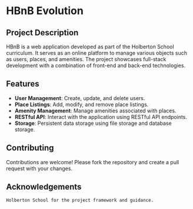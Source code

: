 # HBnB Evolution

## Project Description

HBnB is a web application developed as part of the Holberton School curriculum. It serves as an online platform to manage various objects such as users, places, and amenities. The project showcases full-stack development with a combination of front-end and back-end technologies.

## Features

- **User Management**: Create, update, and delete users.
- **Place Listings**: Add, modify, and remove place listings.
- **Amenity Management**: Manage amenities associated with places.
- **RESTful API**: Interact with the application using RESTful API endpoints.
- **Storage**: Persistent data storage using file storage and database storage.

## Contributing

Contributions are welcome! Please fork the repository and create a pull request with your changes.


## Acknowledgements

    Holberton School for the project framework and guidance.
